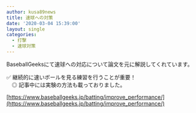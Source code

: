 ```yaml
---
author: kusa89news
title: 速球への対策
date: '2020-03-04 15:39:00'
layout: single
categories:
  - 打撃
  - 速球対策
---
```


BaseballGeeksにて速球への対応について論文を元に解説してくれています。

✅ 継続的に速いボールを見る練習を行うことが重要！  
　◎ 記事中には実験の方法も載っておりました。

[https://www.baseballgeeks.jp/batting/improve_performance/](https://www.baseballgeeks.jp/batting/improve_performance/)